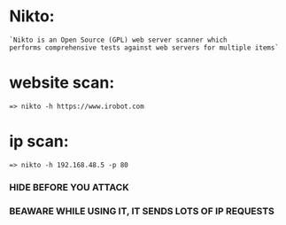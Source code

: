   # Nikto:
  
  	`Nikto is an Open Source (GPL) web server scanner which
	performs comprehensive tests against web servers for multiple items`

# website scan:   
	=> nikto -h https://www.irobot.com

# ip scan:
	=> nikto -h 192.168.48.5 -p 80
 
 ### HIDE BEFORE YOU ATTACK
 ### BEAWARE WHILE USING IT, IT SENDS LOTS OF IP REQUESTS 
 
  

